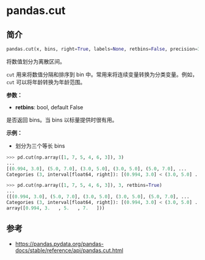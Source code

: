 # pandas.cut

## 简介

```python
pandas.cut(x, bins, right=True, labels=None, retbins=False, precision=3, include_lowest=False, duplicates='raise', ordered=True)
```

将数值划分为离散区间。

`cut` 用来将数值分隔和排序到 bin 中。常用来将连续变量转换为分类变量。例如，`cut` 可以将年龄转换为年龄范围。

**参数：**

- **retbins**: bool, default False

是否返回 bins。当 bins 以标量提供时很有用。

**示例：**

- 划分为三个等长 bins

```python
>>> pd.cut(np.array([1, 7, 5, 4, 6, 3]), 3)
... 
[(0.994, 3.0], (5.0, 7.0], (3.0, 5.0], (3.0, 5.0], (5.0, 7.0], ...
Categories (3, interval[float64, right]): [(0.994, 3.0] < (3.0, 5.0] ...
```

```python
>>> pd.cut(np.array([1, 7, 5, 4, 6, 3]), 3, retbins=True)
... 
([(0.994, 3.0], (5.0, 7.0], (3.0, 5.0], (3.0, 5.0], (5.0, 7.0], ...
Categories (3, interval[float64, right]): [(0.994, 3.0] < (3.0, 5.0] ...
array([0.994, 3.   , 5.   , 7.   ]))
```

## 参考

- https://pandas.pydata.org/pandas-docs/stable/reference/api/pandas.cut.html